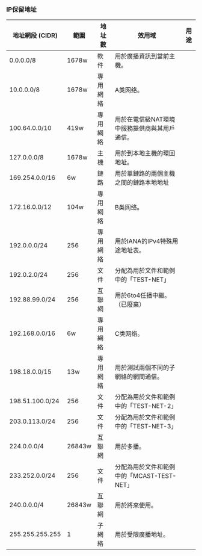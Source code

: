 ### IP保留地址

|地址網段 (CIDR)	|範圍	|地址數	|效用域	|用途|
|---|---|---|---|---|
|0.0.0.0/8	    |1678w	|軟件	    |用於廣播資訊到當前主機。|
|10.0.0.0/8	    |1678w	|專用網絡	|A类网络。|
|100.64.0.0/10	|419w	|專用網絡	|用於在電信級NAT環境中服務提供商與其用戶通信。|
|127.0.0.0/8	|1678w	|主機	    |用於到本地主機的環回地址。|
|169.254.0.0/16	|6w	    |鏈路	    |用於單鏈路的兩個主機之間的鏈路本地地址|
|172.16.0.0/12	|104w	|專用網絡	|B类网络。|
|192.0.0.0/24	|256	|專用網絡	|用於IANA的IPv4特殊用途地址表。|
|192.0.2.0/24	|256	|文件	    |分配為用於文件和範例中的「TEST-NET」|
|192.88.99.0/24	|256	|互聯網	    |用於6to4任播中繼。（已廢棄）|
|192.168.0.0/16	|6w	    |專用網絡	|C类网络。|
|198.18.0.0/15	|13w	|專用網絡	|用於測試兩個不同的子網絡的網間通信。|
|198.51.100.0/24|256	|文件	|分配為用於文件和範例中的「TEST-NET-2」|
|203.0.113.0/24	|256	|文件	|分配為用於文件和範例中的「TEST-NET-3」|
|224.0.0.0/4	|26843w	|互聯網	|用於多播。|
|233.252.0.0/24	|256	|文件	|分配為用於文件和範例中的「MCAST-TEST-NET」|
|240.0.0.0/4	|26843w	|互聯網	|用於將來使用。|
|255.255.255.255|1	    |子網絡	|用於受限廣播地址。|

